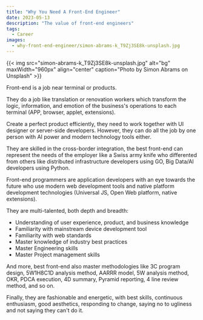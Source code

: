 ```yaml
---
title: "Why You Need A Front-End Engineer"
date: 2023-05-13
description: "The value of front-end engineers"
tags:
  - Career
images:
  - why-front-end-engineer/simon-abrams-k_T9Zj3SE8k-unsplash.jpg
---
```


{{< img src="simon-abrams-k_T9Zj3SE8k-unsplash.jpg" alt="bg" maxWidth="960px" align="center" caption="Photo by Simon Abrams on Unsplash" >}}

Front-end is a job near terminal or products.

They do a job like translation or renovation workers which transform the logic, information, and emotion of the business's operations to each terminal (APP, browser, applet, extensions).

Create a perfect product efficiently, they need to work together with UI designer or server-side developers. However, they can do all the job by one person with AI power and modern technology tools either.

They are skilled in the cross-border integration, the best front-end can represent the needs of the employer like a Swiss army knife who differented from others like distributed infrastructure developers using GO, Big Data/AI developers using Python.

Front-end programmers are application developers with an eye towards the future who use modern web development tools and native platform development technologies (Universal JS, Open Web platform, native extensions).

They are multi-talented, both depth and breadth:

- Understanding of user experience, product, and business knowledge
- Familiarity with mainstream device development tool
- Familiarity with web standards
- Master knowledge of industry best practices
- Master Engineering skills
- Master Project management skills

And more, best front-end also master methodologies like 3C program design, 5W1H8C1D analysis method, AARRR model, 5W analysis method, OKR, PDCA execution, 4D summary, Pyramid reporting, 4 line review method, and so on.

Finally, they are fashionable and energetic, with best skills, continuous enthusiasm, good aesthetics, responding to change, saying no to ugliness and not saying they can't do it.
